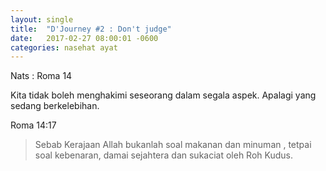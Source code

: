 ```yaml
---
layout: single
title:  "D'Journey #2 : Don't judge"
date:   2017-02-27 08:00:01 -0600
categories: nasehat ayat
---
```

Nats : Roma 14

Kita tidak boleh menghakimi seseorang dalam segala aspek. Apalagi yang sedang berkelebihan. 

Roma 14:17
> Sebab Kerajaan Allah bukanlah soal makanan dan minuman , tetpai soal kebenaran, damai sejahtera dan sukaciat oleh Roh Kudus.